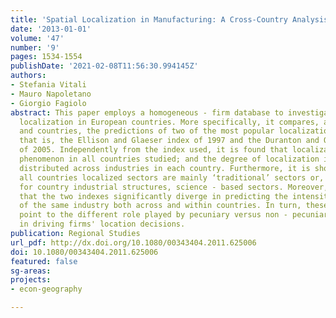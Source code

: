```yaml
---
title: 'Spatial Localization in Manufacturing: A Cross-Country Analysis'
date: '2013-01-01'
volume: '47'
number: '9'
pages: 1534-1554
publishDate: '2021-02-08T11:56:30.994145Z'
authors:
- Stefania Vitali
- Mauro Napoletano
- Giorgio Fagiolo
abstract: This paper employs a homogeneous - firm database to investigate industry
  localization in European countries. More specifically, it compares, across industries
  and countries, the predictions of two of the most popular localization indexes,
  that is, the Ellison and Glaeser index of 1997 and the Duranton and Overman index
  of 2005. Independently from the index used, it is found that localization is a pervasive
  phenomenon in all countries studied; and the degree of localization is very unevenly
  distributed across industries in each country. Furthermore, it is shown that in
  all countries localized sectors are mainly ‘traditional’ sectors or, if one controls
  for country industrial structures, science - based sectors. Moreover, it is found
  that the two indexes significantly diverge in predicting the intensity of localization
  of the same industry both across and within countries. In turn, these differences
  point to the different role played by pecuniary versus non - pecuniary externalities
  in driving firms' location decisions.
publication: Regional Studies
url_pdf: http://dx.doi.org/10.1080/00343404.2011.625006
doi: 10.1080/00343404.2011.625006
featured: false
sg-areas:
projects: 
- econ-geography

---
```

